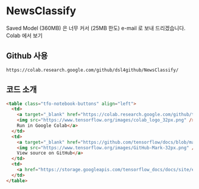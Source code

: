 # NewsClassify
Saved Model (360MB) 은 너무 커서 (25MB 한도) e-mail 로 보내 드리겠습니다.
Colab 에서 보기
## Github 사용
    https://colab.research.google.com/github/dsl4github/NewsClassify/
    
## 코드 소개
```html
<table class="tfo-notebook-buttons" align="left">
  <td>
    <a target="_blank" href="https://colab.research.google.com/github/tensorflow/docs/blob/master/site/en/tutorials/text/word_embeddings.ipynb">
    <img src="https://www.tensorflow.org/images/colab_logo_32px.png" />
    Run in Google Colab</a>
  </td>
  <td>
    <a target="_blank" href="https://github.com/tensorflow/docs/blob/master/site/en/tutorials/text/word_embeddings.ipynb">
    <img src="https://www.tensorflow.org/images/GitHub-Mark-32px.png" />
    View source on GitHub</a>
  </td>
  <td>
    <a href="https://storage.googleapis.com/tensorflow_docs/docs/site/en/tutorials/text/word_embeddings.ipynb"><img src="https://www.tensorflow.org/images/download_logo_32px.png" />Download notebook</a>
  </td>
</table>
